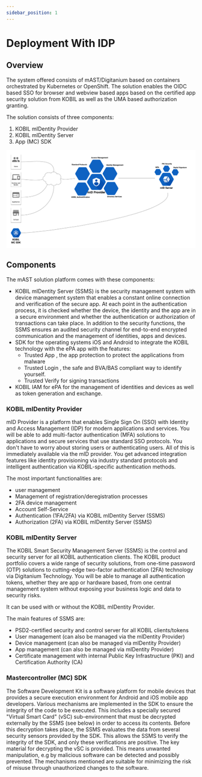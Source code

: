 ```yaml
---
sidebar_position: 1
---
```

# Deployment With IDP
## Overview
The system offered consists of mAST/Digitanium based on containers orchestrated by Kubernetes or OpenShift. The solution enables the OIDC based SSO for browser and webview based apps based on the certified app security solution from KOBIL as well as the UMA based authorization granting.

The solution consists of three components:

   1. KOBIL mIDentity Provider
   1. KOBIL mIDentity Server
   1. App (MC) SDK

![IAM-SSMS-SDK](DiagramArchitectureBusiness.png)  

## Components
The mAST solution platform comes with these components:

  * KOBIL mIDentity Server (SSMS) is the security management system with device management system that enables a constant online connection and verification of the secure app. At each point in the authentication process, it is checked whether the device, the identity and the app are in a secure environment and whether the authentication or authorization of transactions can take place. In addition to the security functions, the SSMS ensures an audited security channel for end-to-end encrypted communication and the management of identities, apps and devices.
  * SDK for the operating systems iOS and Android to integrate the KOBIL technology with the ePA app with the features:
      * Trusted App , the app protection to protect the applications from malware
      * Trusted Login , the safe and BVA/BAS compliant way to identify yourself.
      * Trusted Verify for signing transactions
  * KOBIL IAM for ePA for the management of identities and devices as well as token generation and exchange.

###  KOBIL mIDentity Provider
mID Provider is a platform that enables Single Sign On (SSO) with Identity and Access Management (IDP) for modern applications and services. You will be able to add multi-factor authentication (MFA) solutions to applications and secure services that use standard SSO protocols. You don't have to worry about storing users or authenticating users. All of this is immediately available via the mID provider. You get advanced integration features like identity provisioning via industry standard protocols and intelligent authentication via KOBIL-specific authentication methods.

The most important functionalities are:

* user management
* Management of registration/deregistration processes
* 2FA device management
* Account Self-Service
* Authentication (1FA/2FA) via KOBIL mIDentity Server (SSMS)
* Authorization (2FA) via KOBIL mIDentity Server (SSMS)

### KOBIL mIDentity Server
The KOBIL Smart Security Management Server (SSMS) is the control and security server for all KOBIL authentication clients. The KOBIL product portfolio covers a wide range of security solutions, from one-time password (OTP) solutions to cutting-edge two-factor authentication (2FA) technology via Digitanium Technology. You will be able to manage all authentication tokens, whether they are app or hardware based, from one central management system without exposing your business logic and data to security risks.

It can be used with or without the KOBIL mIDentity Provider.

The main features of SSMS are:

* PSD2-certified security and control server for all KOBIL clients/tokens
* User management (can also be managed via the mIDentity Provider)
* Device management (can also be managed via mIDentity Provider)
* App management (can also be managed via mIDentity Provider)
* Certificate management with internal Public Key Infrastructure (PKI) and Certification Authority (CA)

### Mastercontroller (MC) SDK
The Software Development Kit is a software platform for mobile devices that provides a secure execution environment for Android and iOS mobile app developers. Various mechanisms are implemented in the SDK to ensure the integrity of the code to be executed. This includes a specially secured "Virtual Smart Card" (vSC) sub-environment that must be decrypted externally by the SSMS (see below) in order to access its contents. Before this decryption takes place, the SSMS evaluates the data from several security sensors provided by the SDK. This allows the SSMS to verify the integrity of the SDK, and only these verifications are positive. The key material for decrypting the vSC is provided. This means unwanted manipulation, e.g by malicious software can be detected and possibly prevented. The mechanisms mentioned are suitable for minimizing the risk of misuse through unauthorized changes to the software.
